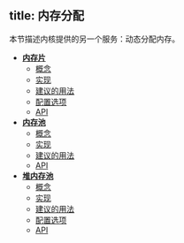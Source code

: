 title: 内存分配
---

本节描述内核提供的另一个服务：动态分配内存。


- [**内存片**](k_memory_slab.html)
    - [概念](k_memory_slab.html#概念)
    - [实现](k_memory_slab.html#实现)
    - [建议的用法](k_memory_slab.html#建议的用法)
    - [配置选项](k_memory_slab.html#配置选项)
    - [API](k_memory_slab.html#api)
- [**内存池**](k_memory_pool.html)   
    - [概念](k_memory_pool.html#概念)
    - [实现](k_memory_pool.html#实现)
    - [建议的用法](k_memory_pool.html#建议的用法)
    - [API](k_memory_pool.html#api)
- [**堆内存池**](k_memory_heap.html)
    - [概念](k_memory_heap.html#概念)
    - [实现](k_memory_heap.html#实现)
    - [建议的用法](k_memory_heap.html#建议的用法)
    - [配置选项](k_memory_heap.html#配置选项)
    - [API](k_memory_heap.html#api)


